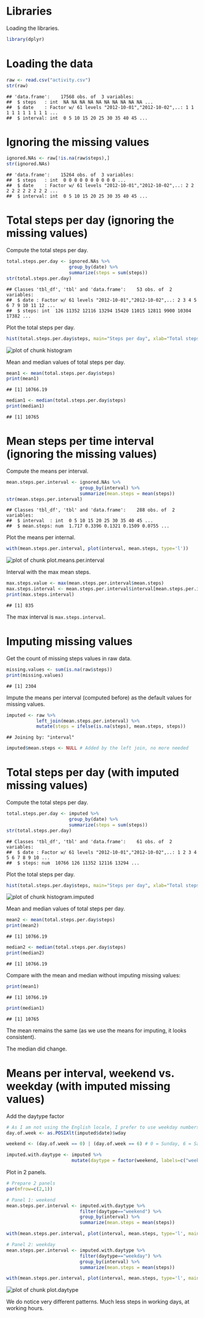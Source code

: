 # Libraries
Loading the libraries.

```r
library(dplyr)
```

# Loading the data

```r
raw <- read.csv("activity.csv")
str(raw)
```

```
## 'data.frame':	17568 obs. of  3 variables:
##  $ steps   : int  NA NA NA NA NA NA NA NA NA NA ...
##  $ date    : Factor w/ 61 levels "2012-10-01","2012-10-02",..: 1 1 1 1 1 1 1 1 1 1 ...
##  $ interval: int  0 5 10 15 20 25 30 35 40 45 ...
```

# Ignoring the missing values

```r
ignored.NAs <- raw[!is.na(raw$steps),]
str(ignored.NAs)
```

```
## 'data.frame':	15264 obs. of  3 variables:
##  $ steps   : int  0 0 0 0 0 0 0 0 0 0 ...
##  $ date    : Factor w/ 61 levels "2012-10-01","2012-10-02",..: 2 2 2 2 2 2 2 2 2 2 ...
##  $ interval: int  0 5 10 15 20 25 30 35 40 45 ...
```

# Total steps per day (ignoring the missing values)
Compute the total steps per day.

```r
total.steps.per.day <- ignored.NAs %>%
                       group_by(date) %>%
                       summarize(steps = sum(steps))
str(total.steps.per.day)
```

```
## Classes 'tbl_df', 'tbl' and 'data.frame':	53 obs. of  2 variables:
##  $ date : Factor w/ 61 levels "2012-10-01","2012-10-02",..: 2 3 4 5 6 7 9 10 11 12 ...
##  $ steps: int  126 11352 12116 13294 15420 11015 12811 9900 10304 17382 ...
```

Plot the total steps per day.

```r
hist(total.steps.per.day$steps, main="Steps per day", xlab="Total steps")
```

![plot of chunk histogram](figure/histogram-1.png) 

Mean and median values of total steps per day.

```r
mean1 <- mean(total.steps.per.day$steps)
print(mean1)
```

```
## [1] 10766.19
```

```r
median1 <- median(total.steps.per.day$steps)
print(median1)
```

```
## [1] 10765
```

# Mean steps per time interval (ignoring the missing values)

Compute the means per interval.

```r
mean.steps.per.interval <- ignored.NAs %>%
                           group_by(interval) %>%
                           summarize(mean.steps = mean(steps))
str(mean.steps.per.interval)
```

```
## Classes 'tbl_df', 'tbl' and 'data.frame':	288 obs. of  2 variables:
##  $ interval  : int  0 5 10 15 20 25 30 35 40 45 ...
##  $ mean.steps: num  1.717 0.3396 0.1321 0.1509 0.0755 ...
```

Plot the means per internal.

```r
with(mean.steps.per.interval, plot(interval, mean.steps, type='l'))
```

![plot of chunk plot.means.per.interval](figure/plot.means.per.interval-1.png) 

Interval with the max mean steps.

```r
max.steps.value <- max(mean.steps.per.interval$mean.steps)
max.steps.interval <- mean.steps.per.interval$interval[mean.steps.per.interval$mean.steps==max.steps.value]
print(max.steps.interval)
```

```
## [1] 835
```
The max interval is `max.steps.interval`.

# Imputing missing values

Get the count of missing steps values in raw data.

```r
missing.values <- sum(is.na(raw$steps))
print(missing.values)
```

```
## [1] 2304
```

Impute the means per interval (computed before) as the default values for missing values.

```r
imputed <- raw %>%
           left_join(mean.steps.per.interval) %>%
           mutate(steps = ifelse(is.na(steps), mean.steps, steps))
```

```
## Joining by: "interval"
```

```r
imputed$mean.steps <- NULL # Added by the left join, no more needed
```

# Total steps per day (with imputed missing values)
Compute the total steps per day.

```r
total.steps.per.day <- imputed %>%
                       group_by(date) %>%
                       summarize(steps = sum(steps))
str(total.steps.per.day)
```

```
## Classes 'tbl_df', 'tbl' and 'data.frame':	61 obs. of  2 variables:
##  $ date : Factor w/ 61 levels "2012-10-01","2012-10-02",..: 1 2 3 4 5 6 7 8 9 10 ...
##  $ steps: num  10766 126 11352 12116 13294 ...
```

Plot the total steps per day.

```r
hist(total.steps.per.day$steps, main="Steps per day", xlab="Total steps")
```

![plot of chunk histogram.imputed](figure/histogram.imputed-1.png) 

Mean and median values of total steps per day.

```r
mean2 <- mean(total.steps.per.day$steps)
print(mean2)
```

```
## [1] 10766.19
```

```r
median2 <- median(total.steps.per.day$steps)
print(median2)
```

```
## [1] 10766.19
```

Compare with the mean and median without imputing missing values:

```r
print(mean1)
```

```
## [1] 10766.19
```

```r
print(median1)
```

```
## [1] 10765
```
The mean remains the same (as we use the means for imputing, it looks consistent).

The median did change.

# Means per interval, weekend vs. weekday (with imputed missing values)

Add the daytype factor

```r
# As I am not using the English locale, I prefer to use weekday numbers, rather than (localized) weekday names
day.of.week <- as.POSIXlt(imputed$date)$wday

weekend <- (day.of.week == 0) | (day.of.week == 6) # 0 = Sunday, 6 = Saturday

imputed.with.daytype <- imputed %>%
                        mutate(daytype = factor(weekend, labels=c("weekday", "weekend")))
```

Plot in 2 panels.


```r
# Prepare 2 panels
par(mfrow=c(2,1))

# Panel 1: weekend
mean.steps.per.interval <- imputed.with.daytype %>%
                           filter(daytype=="weekend") %>%
                           group_by(interval) %>%
                           summarize(mean.steps = mean(steps))

with(mean.steps.per.interval, plot(interval, mean.steps, type='l', main="weekend"))

# Panel 2: weekday
mean.steps.per.interval <- imputed.with.daytype %>%
                           filter(daytype=="weekday") %>%
                           group_by(interval) %>%
                           summarize(mean.steps = mean(steps))

with(mean.steps.per.interval, plot(interval, mean.steps, type='l', main="weekday"))
```

![plot of chunk plot.daytype](figure/plot.daytype-1.png) 


We do notice very different patterns. Much less steps in working days, at working hours.
